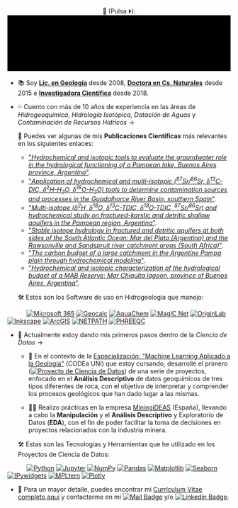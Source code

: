 <div align="center">
👋 (Pulsa ⏵️):
</div>

<div align="center">
  <img src="https://github.com/MelisaGlokGalli/MelisaGlokGalli/blob/main/images/animacionOK.gif" alt="Presentación" />
</div>

- 📚 Soy [**Lic. en Geología**](https://www.fcnym.unlp.edu.ar/grado/carreras/licenciatura-en-geologia/) desde 2008, [**Doctora en Cs. Naturales**](http://hdl.handle.net/10915/45185) desde 2015 e [**Investigadora Científica**](https://www.conicet.gov.ar/new_scp/detalle.php?id=33373&datos_academicos=yes) desde 2018.
  
- 💦 Cuento con más de 10 años de experiencia en las áreas de *Hidrogeoquímica*, *Hidrología Isotópica*, *Datación de Aguas* y *Contaminación de Recursos Hídricos* →
  
    📕 Puedes ver algunas de mis **Publicaciones Científicas** más relevantes en los siguientes enlaces:

    - ["*Hydrochemical and isotopic tools to evaluate the groundwater role in the hydrological functioning of a Pampean lake, Buenos Aires province, Argentina*"](https://doi.org/10.1080/10256016.2020.1825412).
    - ["*Application of hydrochemical and multi-isotopic (<sup>87</sup>Sr/<sup>86</sup>Sr, δ<sup>13</sup>C-DIC, δ<sup>2</sup>H-H<sub>2</sub>O, δ<sup>18</sup>O-H<sub>2</sub>O) tools to determine contamination sources and processes in the Guadalhorce River Basin, southern Spain*"](https://doi.org/10.1016/j.scitotenv.2022.154424).
    - ["*Multi-isotope (δ<sup>2</sup>H, δ<sup>18</sup>O, δ<sup>13</sup>C-TDIC, δ<sup>18</sup>O-TDIC, <sup>87</sup>Sr/<sup>86</sup>Sr) and hydrochemical study on fractured-karstic and detritic shallow aquifers in the Pampean region, Argentina*"](https://doi.org/10.1080/10256016.2020.1825412).
    - ["*Stable isotope hydrology in fractured and detritic aquifers at both sides of the South Atlantic Ocean: Mar del Plata (Argentina) and the Rawsonville and Sandspruit river catchment areas (South Africa)*"](https://doi.org/10.1016/j.jsames.2016.12.006).
    - ["*The carbon budget of a large catchment in the Argentine Pampa plain through hydrochemical modeling*"](https://doi.org/10.1016/j.scitotenv.2014.06.032).
    - ["*Hydrochemical and isotopic characterization of the hydrological budget of a MAB Reserve: Mar Chiquita lagoon, province of Buenos Aires, Argentina*"](https://doi.org/10.1007/s12665-014-3187-8).
 
  🛠️ Estos son los Software de uso en Hidrogeología que manejo:
    
&nbsp;&nbsp;&nbsp;&nbsp;&nbsp;&nbsp;&nbsp;&nbsp;&nbsp;&nbsp;&nbsp;[![Microsoft 365](https://img.shields.io/badge/-Microsoft%20365-E91E63?style=flat-square&logo=microsoft-office&logoColor=white)](https://www.microsoft.com/microsoft-365) [![Geocalc](https://img.shields.io/badge/-Geocalc-FF5722?style=flat-square&logo=geocaching&logoColor=white)](https://www.geocalconline.com/) [![AquaChem](https://img.shields.io/badge/-Aquachem-6B8E23?style=flat-square)](https://www.waterloohydrogeologic.com/products/aquachem/) [![MagIC Net](https://img.shields.io/badge/-MagIC%20Net-2E7D32?style=flat-square)](https://www.metrohm.com/es_es/service/software-center/magic-net.html) [![OriginLab](https://img.shields.io/badge/-OriginLab-20B2AA?style=flat-square&logo=origin&logoColor=white)](https://www.originlab.com/) [![Inkscape](https://img.shields.io/badge/-Inkscape-4169E1?style=flat-square&logo=inkscape&logoColor=white)](https://inkscape.org/) [![ArcGIS](https://img.shields.io/badge/-ArcGIS-3F51B5?style=flat-square&logo=arcgis&logoColor=white)](https://www.esri.com/en-us/home) [![NETPATH](https://img.shields.io/badge/-NETPATH-9C27B0?style=flat-square)](https://wwwbrr.cr.usgs.gov/projects/GWC_coupled/netpath/) [![PHREEQC](https://img.shields.io/badge/-PHREEQC-F44336?style=flat-square)](https://www.usgs.gov/software/phreeqc-version-3)

- 🚀 Actualmente estoy dando mis primeros pasos dentro de la *Ciencia de Datos* → 

     - 🌱 En el contexto de la [Especialización: "Machine Learning Aplicado a la Geología"](https://www.codeauni.com/capacitaciones/especializaciones/92/) (CODEa UNI) que estoy cursando, desarrollé el primero ([![Proyecto de Ciencia de Datos](https://img.shields.io/badge/Repositorio-Proyecto_de_Ciencia_de_Datos-333333?style=flat-square&logo=github)](https://github.com/tu-usuario/nombre-del-repositorio-del-proyecto)) de una serie de proyectos, enfocado en el **Análisis Descriptivo** de datos geoquímicos de tres tipos diferentes de roca, con el objetivo de interpretar y comprender los procesos geológicos que han dado lugar a las mismas. 

     - 👩‍💻 Realizo prácticas en la empresa [MiningiDEAS](https://www.miningideas.com/) (España), llevando a cabo la **Manipulación** y el **Análisis Descriptivo** y Exploratorio de Datos (**EDA**), con el fin de poder facilitar la toma de decisiones en proyectos relacionados con la industria minera.

    🛠️ Estas son las Tecnologías y Herramientas que he utilizado en los Proyectos de Ciencia de Datos:

&nbsp;&nbsp;&nbsp;&nbsp;&nbsp;&nbsp;&nbsp;&nbsp;&nbsp;&nbsp;&nbsp;[![Python](https://img.shields.io/badge/-Python-E91E63?style=flat-square&logo=python)](https://www.python.org/) [![Jupyter](https://img.shields.io/badge/-Jupyter-FF5722?style=flat-square&logo=jupyter)](https://jupyter.org/) [![NumPy](https://img.shields.io/badge/-NumPy-6B8E23?style=flat-square&logo=numpy&logoColor=white)](https://numpy.org/) [![Pandas](https://img.shields.io/badge/-Pandas-2E7D32?style=flat-square&logo=pandas)](https://pandas.pydata.org/) [![Matplotlib](https://img.shields.io/badge/-Matplotlib-20B2AA?style=flat-square&logo=matplotlib)](https://matplotlib.org/) [![Seaborn](https://img.shields.io/badge/-Seaborn-4169E1?style=flat-square&logo=seaborn)](https://seaborn.pydata.org/) [![IPywidgets](https://img.shields.io/badge/-IPywidgets-3F51B5?style=flat-square&logo=jupyter)](https://ipywidgets.readthedocs.io/en/stable/) [![MPLtern](https://img.shields.io/badge/-MPLtern-9C27B0?style=flat-square&logo=python&logoColor=white)](https://mpltern.readthedocs.io/en/latest/) [![Plotly](https://img.shields.io/badge/-Plotly-F44336?style=flat-square&logo=plotly)](https://plotly.com/python/)

- 📩 Para un mayor detalle, puedes encontrar mi [Currículum Vitae completo aquí](./CV_GLOK-GALLI_agosto_2024.pdf) y contactarme en mi [![Mail Badge](https://img.shields.io/badge/-GMAIL-D93025?style=flat-square&logo=Gmail&logoColor=white)](mailto:melisaglokgalli@gmail.com) y/o [![Linkedin Badge](https://img.shields.io/badge/-LINKEDIN-0A66C2?style=flat-square&logo=Linkedin&logoColor=white&link=https://www.linkedin.com/in/karthiknedunchezhiyan/)](https://www.linkedin.com/in/melisa-glok-galli-098225236/).
